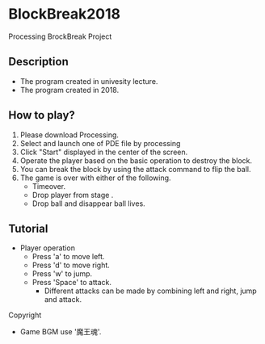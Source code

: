 # BlockBreak2018

Processing BrockBreak Project

## Description
- The program created in univesity lecture.
- The program created in 2018.

## How to play?
1. Please download Processing.
2. Select and launch one of PDE file by processing
3. Click "Start" displayed in the center of the screen.
4. Operate the player based on the basic operation to destroy the block.
5. You can break the block by using the attack command to flip the ball.
6. The game is over with either of the following.
    - Timeover.
    - Drop player from stage .
    - Drop ball and disappear ball lives.
    
## Tutorial
- Player operation
  - Press 'a' to move left.
  - Press 'd' to move right.
  - Press 'w' to jump.
  - Press 'Space' to attack.
    - Different attacks can be made by combining left and right, jump and attack.
    
Copyright
- Game BGM use '魔王魂'.
